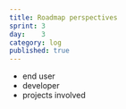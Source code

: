 ```yaml
---
title: Roadmap perspectives
sprint: 3
day:	3
category: log
published: true
---
```


- end user
- developer
- projects involved
